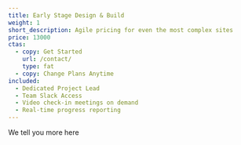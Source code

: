 ```yaml
---
title: Early Stage Design & Build
weight: 1
short_description: Agile pricing for even the most complex sites
price: 13000
ctas:
  - copy: Get Started
    url: /contact/
    type: fat
  - copy: Change Plans Anytime
included:
  - Dedicated Project Lead
  - Team Slack Access
  - Video check-in meetings on demand
  - Real-time progress reporting
---
```


We tell you more here